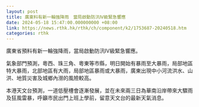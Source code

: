 ```yaml
---
layout: post
title: 廣東料有新一輪強降雨　當局啟動防汛Ⅳ級緊急響應
date: 2024-05-18 15:47:00.000000000 +08:00
link: https://news.rthk.hk/rthk/ch/component/k2/1753687-20240518.htm
categories: rthk
---
```


廣東省預料有新一輪強降雨，當局啟動防汛Ⅳ級緊急響應。

氣象部門預測，粵西、珠三角、粵東等市縣，明日開始有暴雨至大暴雨，局部地區特大暴雨，北部地區有大雨，局部地區暴雨或大暴雨，廣東出現中小河流洪水、山洪、地質災害及城鄉內澇的風險較高。

本港天文台預測，一道低壓槽會逐漸發展，並在未來兩三日為華南沿岸帶來大驟雨及狂風雷暴，呼籲市民出門上班上學前，留意天文台的最新天氣消息。
